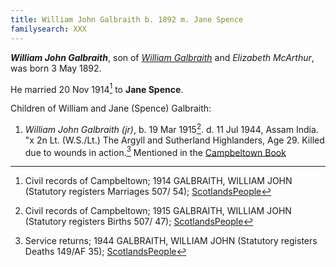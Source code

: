 ```yaml
---
title: William John Galbraith b. 1892 m. Jane Spence
familysearch: XXX
---
```

***William John Galbraith***, son of *[William Galbraith](galbraith-william-1853-mcarthur.md)* and *Elizabeth McArthur*,
was born 3 May 1892.

He married 20 Nov 1914[^marriage] to **Jane Spence**.

Children of William and Jane (Spence) Galbraith:

1. *William John Galbraith (jr)*, b. 19 Mar 1915[^wjg-birth]. d. 11 Jul 1944, Assam India. "x 2n Lt. (W.S./Lt.) The Argyll and Sutherland Highlanders, Age 29. Killed due to wounds in action.[^wjg-death]  Mentioned in the [Campbeltown Book](/sources/campbeltown.md#page-365)

[^birth]: Civil records of Campbeltown; 1892 GALBRAITH, WILLIAM JOHN (Statutory registers Births 507/ 134); [ScotlandsPeople](https://www.scotlandspeople.gov.uk/view-image/nrs_stat_births/43434921)

[^marriage]: Civil records of Campbeltown; 1914 GALBRAITH, WILLIAM JOHN (Statutory registers Marriages 507/ 54); [ScotlandsPeople](https://www.scotlandspeople.gov.uk/view-image/nrs_stat_marriages/3123703)

[^wjg-birth]: Civil records of Campbeltown; 1915 GALBRAITH, WILLIAM JOHN (Statutory registers Births 507/ 47); [ScotlandsPeople](https://www.scotlandspeople.gov.uk/view-image/nrs_stat_births/46762723)

[^wjg-death]: Service returns; 1944 GALBRAITH, WILLIAM JOHN (Statutory registers Deaths 149/AF 35); [ScotlandsPeople](https://www.scotlandspeople.gov.uk/view-image/nrs_stat_deaths/9805908)


